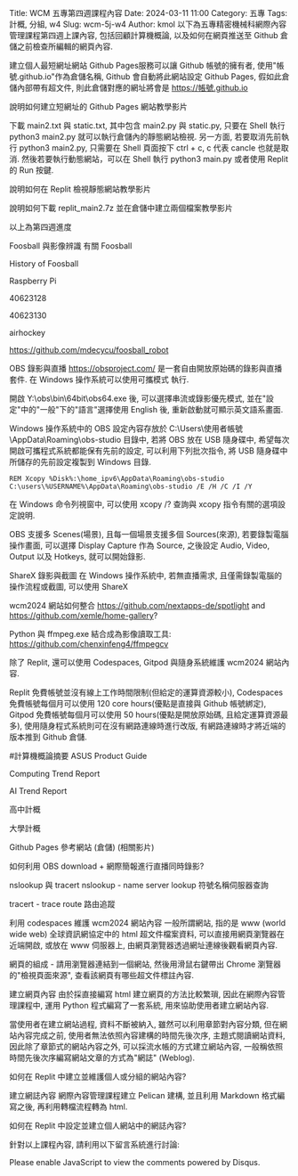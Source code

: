 Title: WCM 五專第四週課程內容 Date: 2024-03-11 11:00 Category: 五專 Tags: 計概, 分組, w4 Slug: wcm-5j-w4 Author: kmol
以下為五專精密機械科網際內容管理課程第四週上課內容, 包括回顧計算機概論, 以及如何在網頁推送至 Github 倉儲之前檢查所編輯的網頁內容.

建立個人最短網址網站
Github Pages服務可以讓 Github 帳號的擁有者, 使用"帳號.github.io"作為倉儲名稱, Github 會自動將此網站設定 Github Pages, 假如此倉儲內部帶有超文件, 則此倉儲對應的網址將會是 https://帳號.github.io

說明如何建立短網址的 Github Pages 網站教學影片

下載 main2.txt 與 static.txt, 其中包含 main2.py 與 static.py, 只要在 Shell 執行 python3 main2.py 就可以執行倉儲內的靜態網站檢視. 另一方面, 若要取消先前執行 python3 main2.py, 只需要在 Shell 頁面按下 ctrl + c, c 代表 cancle 也就是取消. 然後若要執行動態網站，可以在 Shell 執行 python3 main.py 或者使用 Replit 的 Run 按鍵.

說明如何在 Replit 檢視靜態網站教學影片

說明如何下載 replit_main2.7z 並在倉儲中建立兩個檔案教學影片

以上為第四週進度

Foosball 與影像辨識
有關 Foosball

History of Foosball

Raspberry Pi

40623128

40623130

airhockey

https://github.com/mdecycu/foosball_robot

OBS 錄影與直播
https://obsproject.com/ 是一套自由開放原始碼的錄影與直播套件. 在 Windows 操作系統可以使用可攜模式 執行.

開啟 Y:\obs\bin\64bit\obs64.exe 後, 可以選擇串流或錄影優先模式, 並在"設定"中的"一般"下的"語言"選擇使用 English 後, 重新啟動就可顯示英文語系畫面.

Windows 操作系統中的 OBS 設定內容存放於 C:\Users\使用者帳號\AppData\Roaming\obs-studio 目錄中, 若將 OBS 放在 USB 隨身碟中, 希望每次開啟可攜程式系統都能保有先前的設定, 可以利用下列批次指令, 將 USB 隨身碟中所儲存的先前設定複製到 Windows 目錄.

    REM Xcopy %Disk%:\home_ipv6\AppData\Roaming\obs-studio C:\users\%USERNAME%\AppData\Roaming\obs-studio /E /H /C /I /Y
在 Windows 命令列視窗中, 可以使用 xcopy /? 查詢與 xcopy 指令有關的選項設定說明.

OBS 支援多 Scenes(場景), 且每一個場景支援多個 Sources(來源), 若要錄製電腦操作畫面, 可以選擇 Display Capture 作為 Source, 之後設定 Audio, Video, Output 以及 Hotkeys, 就可以開始錄影.

ShareX 錄影與截圖
在 Windows 操作系統中, 若無直播需求, 且僅需錄製電腦的操作流程或截圖, 可以使用 ShareX

wcm2024 網站如何整合 https://github.com/nextapps-de/spotlight and https://github.com/xemle/home-gallery?

Python 與 ffmpeg.exe 結合成為影像讀取工具: https://github.com/chenxinfeng4/ffmpegcv

除了 Replit, 還可以使用 Codespaces, Gitpod 與隨身系統維護 wcm2024 網站內容.

Replit 免費帳號並沒有線上工作時間限制(但給定的運算資源較小), Codespaces 免費帳號每個月可以使用 120 core hours(優點是直接與 Github 帳號綁定), Gitpod 免費帳號每個月可以使用 50 hours(優點是開放原始碼, 且給定運算資源最多), 使用隨身程式系統則可在沒有網路連線時進行改版, 有網路連線時才將近端的版本推到 Github 倉儲.

#計算機概論摘要 ASUS Product Guide

Computing Trend Report

AI Trend Report

高中計概

大學計概

Github Pages 參考網站 (倉儲) (相關影片)

如何利用 OBS download + 網際簡報進行直播同時錄影?

nslookup 與 tracert
nslookup - name server lookup 符號名稱伺服器查詢

tracert - trace route 路由追蹤

利用 codespaces 維護 wcm2024 網站內容
一般所謂網站, 指的是 www (world wide web) 全球資訊網協定中的 html 超文件檔案資料, 可以直接用網頁瀏覽器在近端開啟, 或放在 www 伺服器上, 由網頁瀏覽器透過網址連線後觀看網頁內容.

網頁的組成 - 請用瀏覽器連結到一個網站, 然後用滑鼠右鍵帶出 Chrome 瀏覽器的"檢視頁面來源", 查看該網頁有哪些超文件標註內容.

建立網頁內容
由於採直接編寫 html 建立網頁的方法比較繁瑣, 因此在網際內容管理課程中, 運用 Python 程式編寫了一套系統, 用來協助使用者建立網站內容.

當使用者在建立網站過程, 資料不斷被納入, 雖然可以利用章節對內容分類, 但在網站內容完成之前, 使用者無法依照內容建構的時間先後次序, 主題式閱讀網站資料, 因此除了章節式的網站內容之外, 可以採流水帳的方式建立網站內容, 一般稱依照時間先後次序編寫網站文章的方式為"網誌" (Weblog).

如何在 Replit 中建立並維護個人或分組的網站內容?

建立網誌內容
網際內容管理課程建立 Pelican 建構, 並且利用 Markdown 格式編寫之後, 再利用轉檔流程轉為 html.

如何在 Replit 中設定並建立個人網站中的網誌內容?

針對以上課程內容, 請利用以下留言系統進行討論:

Please enable JavaScript to view the comments powered by Disqus.